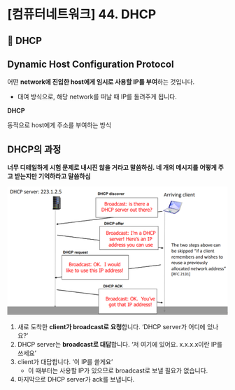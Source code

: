 # [컴퓨터네트워크] 44. DHCP

<aside>

# 💖 DHCP

</aside>

## Dynamic Host Configuration Protocol

어떤 **network에 진입한 host에게 임시로 사용할 IP를 부여**하는 것입니다.

- 대여 방식으로, 해당 network를 떠날 때 IP를 돌려주게 됩니다.

<aside>

**DHCP**

동적으로 host에게 주소를 부여하는 방식

</aside>

## DHCP의 과정

<aside>

**너무 디테일하게 시험 문제로 내시진 않을 거라고 말씀하심. 네 개의 메시지를 어떻게 주고 받는지만 기억하라고 말씀하심**

</aside>

![image.png](%5B%E1%84%8F%E1%85%A5%E1%86%B7%E1%84%91%E1%85%B2%E1%84%90%E1%85%A5%E1%84%82%E1%85%A6%E1%84%90%E1%85%B3%E1%84%8B%E1%85%AF%E1%84%8F%E1%85%B3%5D%2044%20DHCP%201843f66f522580278b4fd0f5c6cc9d95/image.png)

1. 새로 도착한 **client가 broadcast로 요청**합니다. ‘DHCP server가 어디에 있나요?’
2. DHCP server는 **broadcast로 대답**합니다. ‘저 여기에 있어요. x.x.x.x이란 IP를 쓰세요’
3. client가 대답합니다. ‘이 IP를 쓸게요’
    - 이 때부터는 사용할 IP가 있으므로 broadcast로 보낼 필요가 없습니다.
4. 마지막으로 DHCP server가 ack를 보냅니다.